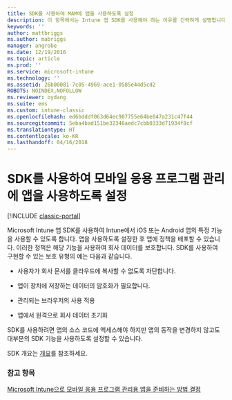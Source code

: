 ```yaml
---
title: SDK를 사용하여 MAM에 앱을 사용하도록 설정
description: 이 항목에서는 Intune 앱 SDK를 사용해야 하는 이유를 간략하게 설명합니다.
keywords: ''
author: mattbriggs
ms.author: mabriggs
manager: angrobe
ms.date: 12/19/2016
ms.topic: article
ms.prod: ''
ms.service: microsoft-intune
ms.technology: ''
ms.assetid: 26b00081-7c05-4969-ace1-0585e44d5cd2
ROBOTS: NOINDEX,NOFOLLOW
ms.reviewer: oydang
ms.suite: ems
ms.custom: intune-classic
ms.openlocfilehash: ed6bdddf063d64ec907755e64be047a231c47f44
ms.sourcegitcommit: 5eba4bad151be32346aedc7cbb0333d71934f8cf
ms.translationtype: HT
ms.contentlocale: ko-KR
ms.lasthandoff: 04/16/2018
---
```

# <a name="use-the-sdk-to-enable-apps-for-mobile-application-management"></a>SDK를 사용하여 모바일 응용 프로그램 관리에 앱을 사용하도록 설정

[!INCLUDE [classic-portal](../includes/classic-portal.md)]

Microsoft Intune 앱 SDK를 사용하여 Intune에서 iOS 또는 Android 앱의 특정 기능을 사용할 수 있도록 합니다. 앱을 사용하도록 설정한 후 앱에 정책을 배포할 수 있습니다. 이러한 정책은 해당 기능을 사용하여 회사 데이터를 보호합니다. SDK를 사용하여 구현할 수 있는 보호 유형의 예는 다음과 같습니다.

-   사용자가 회사 문서를 클라우드에 복사할 수 없도록 차단합니다.

-   앱이 장치에 저장하는 데이터의 암호화가 필요합니다.

-   관리되는 브라우저의 사용 적용

-   앱에서 원격으로 회사 데이터 초기화

SDK를 사용하려면 앱의 소스 코드에 액세스해야 하지만 앱의 동작을 변경하지 않고도 대부분의 SDK 기능을 사용하도록 설정할 수 있습니다.

SDK 개요는 [개요](/intune/app-sdk-get-started)를 참조하세요.

### <a name="see-also"></a>참고 항목
[Microsoft Intune으로 모바일 응용 프로그램 관리용 앱을 준비하는 방법 결정](/intune/apps-prepare-mobile-application-management)
